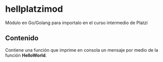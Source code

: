# hellplatzimod

Módulo en Go/Golang para importalo en el curso intermedio de Platzi

## Contenido

Contiene una función que imprime en consola un mensaje por medio de la función **HelloWorld**. 
